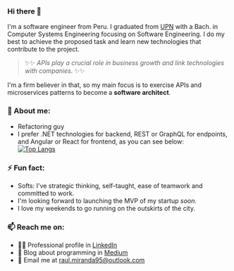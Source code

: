 ### Hi there 👋

I'm a software engineer from Peru. I graduated from [UPN](https://www.upn.edu.pe/) with a Bach. in Computer Systems Engineering focusing on Software Engineering.
I do my best to achieve the proposed task and learn new technologies that contribute to the project.  

   >  ✨✨ *APIs play a crucial role in business growth and link technologies with companies.* ✨✨

I'm a firm believer in that, so my main focus is to exercise APIs and microservices patterns to become a **software architect**.

### 💬 About me:
- Refactoring guy
- I prefer .NET technologies for backend, REST or GraphQL for endpoints, and Angular or React for frontend, as you can see below:  
   [![Top Langs](https://github-readme-stats.vercel.app/api/top-langs/?username=raedmiranda&hide=css,javascript,html&exclude_repo=app-glitch,fittech,js-getFormdata,AngularJSCore,tutorial-azure-aad,test-js-getformdata,raed-testsite,AssistanceTest2&layout=compact)](https://github.com/raedmiranda)


### ⚡ Fun fact: 
- Softs: I've strategic thinking, self-taught, ease of teamwork and committed to work. 
- I'm looking forward to launching the MVP of my startup *soon*. 
- I love my weekends to go running on the outskirts of the city. 

### 📫 Reach me on:
- 👨‍💼 Professional profile in [LinkedIn](https://www.linkedin.com/in/raedmiranda/)
- 📖 Blog about programming in [Medium](http://raedmiranda.medium.com/)
- 📧 Email me at <raul.miranda95@outlook.com>
<!--
**raedmiranda/raedmiranda** is a ✨ _special_ ✨ repository because its `README.md` (this file) appears on your GitHub profile.

Here are some ideas to get you started:

- 🔭 I’m currently working on ...
- 🌱 I’m currently learning ...
- 👯 I’m looking to collaborate on ...
- 🤔 I’m looking for help with ...
- 💬 Ask me about ...
- 📫 How to reach me: ...
- 😄 Pronouns: ...
- ⚡ Fun fact: ...
-->
